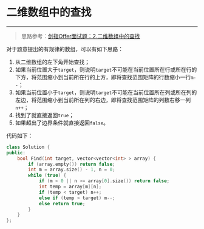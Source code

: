 # 二维数组中的查找

---

> 思路参考：[剑指Offer面试题：2.二维数组中的查找](https://www.cnblogs.com/edisonchou/p/4737944.html)

对于题意提出的有规律的数组，可以有如下思路：
1. 从二维数组的左下角开始查找；
2. 如果当前位置大于`target`，则说明`target`不可能在当前位置所在行或所在行的下方，将范围缩小到当前所在行的上方，即将查找范围矩阵的行数缩小一行`m--`；
3. 如果当前位置小于`target`，则说明`target`不可能在当前位置所在列或所在列的左边，将范围缩小到当前所在列的右边，即将查找范围矩阵的列数右移一列`n++`；
4. 找到了就直接返回`true`；
5. 如果超出了边界条件就直接返回`false`。

代码如下：

```cpp
class Solution {
public:
    bool Find(int target, vector<vector<int> > array) {
        if (array.empty()) return false;
        int m = array.size() - 1, n = 0;
        while (true) {
            if (m < 0 || n >= array[0].size()) return false;
            int temp = array[m][n];
            if (temp < target) n++;
            else if (temp > target) m--;
            else return true;
        }
    }
};
```